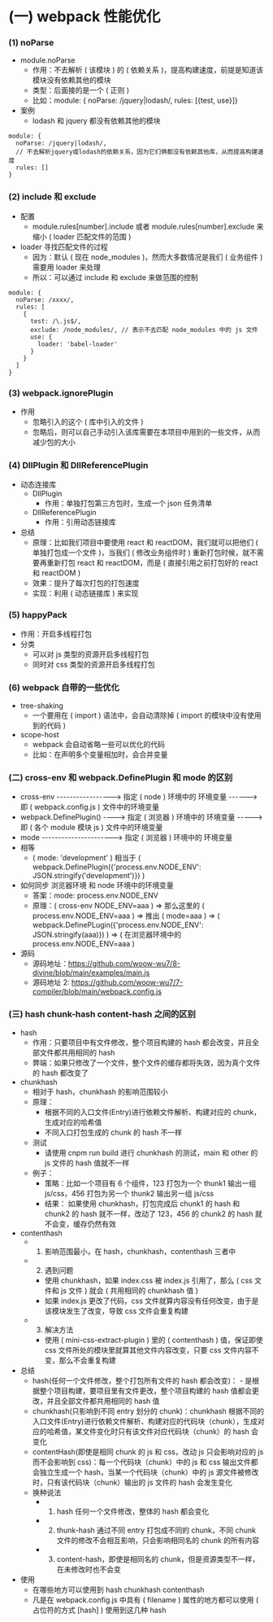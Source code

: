# (一) webpack 性能优化

### (1) noParse

- module.noParse
  - 作用：不去解析 ( 该模块 ) 的 ( 依赖关系 )，提高构建速度，前提是知道该模块没有依赖其他的模块
  - 类型：后面接的是一个 ( 正则 )
  - 比如：module: { noParse: /jquery|lodash/, rules: [{test, use}]}
- 案例
  - lodash 和 jquery 都没有依赖其他的模块

```
module: {
  noParse: /jquery|lodash/,
  // 不去解析jquery或lodash的依赖关系，因为它们俩都没有依赖其他库，从而提高构建速度
  rules: []
}
```

### (2) include 和 exclude

- 配置
  - module.rules[number].include 或者 module.rules[number].exclude 来缩小 ( loader 匹配文件的范围 )
- loader 寻找匹配文件的过程
  - 因为：默认 ( 现在 node_modules )，然而大多数情况是我们 ( 业务组件 ) 需要用 loader 来处理
  - 所以：可以通过 include 和 exclude 来做范围的控制

```
module: {
  noParse: /xxxx/,
  rules: [
    {
      test: /\.js$/,
      exclude: /node_modules/, // 表示不去匹配 node_modules 中的 js 文件
      use: {
        loader: 'babel-loader'
      }
    }
  ]
}
```

### (3) webpack.ignorePlugin

- 作用
  - 忽略引入的这个 ( 库中引入的文件 )
  - 忽略后，则可以自己手动引入该库需要在本项目中用到的一些文件，从而减少包的大小

### (4) **DllPlugin 和 DllReferencePlugin**

- 动态连接库
  - DllPlugin
    - 作用：单独打包第三方包时，生成一个 json 任务清单
  - DllReferencePlugin
    - 作用：引用动态链接库
- 总结
  - 原理：比如我们项目中要使用 react 和 reactDOM，我们就可以把他们 ( 单独打包成一个文件 )，当我们 ( 修改业务组件时 ) 重新打包时候，就不需要再重新打包 react 和 reactDOM，而是 ( 直接引用之前打包好的 react 和 reactDOM )
  - 效果：提升了每次打包的打包速度
  - 实现：利用 ( 动态链接库 ) 来实现

### (5) happyPack

- 作用：开启多线程打包
- 分类
  - 可以对 js 类型的资源开启多线程打包
  - 同时对 css 类型的资源开启多线程打包

### (6) webpack 自带的一些优化

- tree-shaking
  - 一个要用在 ( import ) 语法中，会自动清除掉 ( import 的模块中没有使用到的代码 )
- scope-host
  - webpack 会自动省略一些可以优化的代码
  - 比如：在声明多个变量相加时，会合并变量

### (二) cross-env 和 webpack.DefinePlugin 和 mode 的区别

- cross-env -----------------> 指定 ( node ) 环境中的 环境变量 ------> 即 ( webpack.config.js ) 文件中的环境变量
- webpack.DefinePlugin() ----> 指定 ( 浏览器 ) 环境中的 环境变量 -----> 即 ( 各个 module 模块 js ) 文件中的环境变量
- mode ----------------------> 指定 ( 浏览器 ) 环境中的 环境变量
- 相等
  - ( mode: 'development' ) 相当于 ( webpack.DefinePlugin({'process.env.NODE_ENV': JSON.stringify('development')}) )
- 如何同步 浏览器环境 和 node 环境中的环境变量
  - 答案：mode: process.env.NODE_ENV
  - 原理：( cross-env NODE_ENV=aaa ) => 那么这里的 ( process.env.NODE_ENV=aaa ) => 推出 ( mode=aaa ) => ( webpack.DefinePLugin({'process.env.NODE_ENV': JSON.stringify(aaa)}) ) => ( 在浏览器环境中的 process.env.NODE_ENV=aaa )
- 源码
  - 源码地址：https://github.com/woow-wu7/8-divine/blob/main/examples/main.js
  - 源码地址 2: https://github.com/woow-wu7/7-compiler/blob/main/webpack.config.js

### (三) hash chunk-hash content-hash 之间的区别

- hash
  - 作用：只要项目中有文件修改，整个项目构建的 hash 都会改变，并且全部文件都共用相同的 hash
  - 弊端：如果只修改了一个文件，整个文件的缓存都将失效，因为真个文件的 hash 都改变了
- chunkhash
  - 相对于 hash，chunkhash 的影响范围较小
  - 原理：
    - 根据不同的入口文件(Entry)进行依赖文件解析、构建对应的 chunk，生成对应的哈希值
    - 不同入口打包生成的 chunk 的 hash 不一样
  - 测试
    - 请使用 cnpm run build 进行 chunkhash 的测试，main 和 other 的 js 文件的 hash 值就不一样
  - 例子：
    - 策略：比如一个项目有 6 个组件，123 打包为一个 thunk1 输出一组 js/css，456 打包为另一个 thunk2 输出另一组 js/css
    - 结果： 如果使用 chunkhash，打包完成后 chunk1 的 hash 和 chunk2 的 hash 就不一样，改动了 123，456 的 chunk2 的 hash 就不会变，缓存仍然有效
- contenthash
  - 1. 影响范围最小，在 hash，chunkhash，contenthash 三者中
  - 2. 遇到问题
    - 使用 chunkhash，如果 index.css 被 index.js 引用了，那么 ( css 文件和 js 文件 ) 就会 ( 共用相同的 chunkhash 值 )
    - 如果 index.js 更改了代码，css 文件就算内容没有任何改变，由于是该模块发生了改变，导致 css 文件会重复构建
  - 3. 解决方法
    - 使用 ( mini-css-extract-plugin ) 里的 ( contenthash ) 值，保证即使 css 文件所处的模块里就算其他文件内容改变，只要 css 文件内容不变，那么不会重复构建
- 总结
  - hash(任何一个文件修改，整个打包所有文件的 hash 都会改变)： - 是根据整个项目构建，要项目里有文件更改，整个项目构建的 hash 值都会更改，并且全部文件都共用相同的 hash 值
  - chunkhash(只影响到不同 entry 划分的 chunk)：chunkhash 根据不同的入口文件(Entry)进行依赖文件解析、构建对应的代码块（chunk），生成对应的哈希值，某文件变化时只有该文件对应代码块（chunk）的 hash 会变化
  - contentHash(即使是相同 chunk 的 js 和 css，改动 js 只会影响对应的 js 而不会影响到 css)：每一个代码块（chunk）中的 js 和 css 输出文件都会独立生成一个 hash，当某一个代码块（chunk）中的 js 源文件被修改时，只有该代码块（chunk）输出的 js 文件的 hash 会发生变化
  - 换种说法
    - 1. hash 任何一个文件修改，整体的 hash 都会变化
    - 2. thunk-hash 通过不同 entry 打包成不同的 chunk，不同 chunk 文件的修改不会相互影响，只会影响相同名的 chunk 的所有内容
    - 3. content-hash，即使是相同名的 chunk，但是资源类型不一样，在未修改时也不会变
- 使用
  - 在哪些地方可以使用到 hash chunkhash contenthash
  - 凡是在 webpack.config.js 中具有 ( filename ) 属性的地方都可以使用 ( 占位符的方式 [hash] ) 使用到这几种 hash
